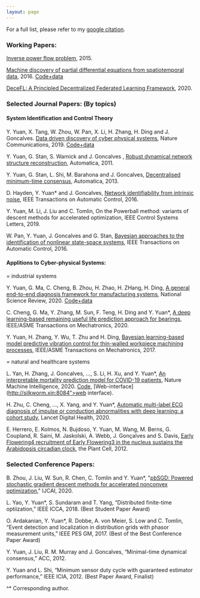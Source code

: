 ```yaml
---
layout: page
---
```


For a full list, please refer to my [google citation](https://scholar.google.co.uk/citations?hl=en&user=Jhj7LZUAAAAJ&view_op=list_works).

<h3>Working Papers: </h3>

[Inverse power flow problem](https://arxiv.org/abs/1610.06631), 2015. 

[Machine discovery of partial differential equations from spatiotemporal data](https://arxiv.org/pdf/1909.06730.pdf), 2016. [Code+data](https://github.com/HAIRLAB/S3d)

[DeceFL: A Principled Decentralized Federated Learning Framework](https://arxiv.org/abs/2107.07171), 2020.

<h3>Selected Journal Papers: (By topics)</h3>

<h4>System Identification and Control Theory</h4>

Y. Yuan, X. Tang, W. Zhou, W. Pan, X. Li, H. Zhang, H. Ding and J. Goncalves. [Data driven discovery of cyber physical systems](https://www.nature.com/articles/s41467-019-12490-1), Nature Communications, 2019. [Code+data](https://github.com/HAIRLAB/CPSid)

Y. Yuan, G. Stan, S. Warnick and J. Goncalves , [Robust dynamical network structure reconstruction](http://www.sciencedirect.com/science/article/pii/S0005109811001828), Automatica, 2011.

Y. Yuan, G. Stan, L. Shi, M. Barahona and J. Goncalves, [Decentralised minimum-time consensus](http://www.sciencedirect.com/science/article/pii/S0005109813000794), Automatica, 2013.

D. Hayden, Y. Yuan* and J. Goncalves, [Network identifiability from intrinsic noise](https://ieeexplore.ieee.org/document/7784731), IEEE Transactions on Automatic Control, 2016.

Y. Yuan, M. Li, J. Liu and C. Tomlin, On the Powerball method: variants of descent methods for accelerated optimization, IEEE Control Systems Letters, 2019.

W. Pan, Y. Yuan, J. Goncalves and G. Stan, [Bayesian approaches to the identification of nonlinear state-space systems](http://arxiv.org/pdf/1408.3549v5.pdf), IEEE Transactions on Automatic Control, 2016.


<h4>Applitions to Cyber-physical Systems:</h4>

= industrial systems

Y. Yuan, G. Ma, C. Cheng, B. Zhou, H. Zhao, H. ZHang, H. Ding, [A general end-to-end diagnosis framework for manufacturing systems](https://academic.oup.com/nsr/advance-article/doi/10.1093/nsr/nwz190/5637084), National Science Review, 2020. [Code+data](https://github.com/HAIRLAB/NSR_krCNN)

C. Cheng, G. Ma, Y. Zhang, M. Sun, F. Teng, H. Ding and Y. Yuan*, [A deep learning-based remaining useful life prediction approach for bearings](https://ieeexplore.ieee.org/document/8982045), IEEE/ASME Transactions on Mechatronics, 2020.

Y. Yuan, H. Zhang, Y. Wu, T. Zhu and H. Ding, [Bayesian learning-based model predictive vibration control for thin-walled workpiece machining processes](https://ieeexplore.ieee.org/document/7676308), IEEE/ASME Transactions on Mechatronics, 2017.

= natural and healthcare systems

L. Yan, H. Zhang, J. Goncalves, ..., S. Li, H. Xu, and Y. Yuan*, [An interpretable mortality prediction model for COVID-19 patients]( https://doi.org/10.1038/s42256-020-0180-7), Nature Machine Intelligence, 2020. [Code](https://github.com/HAIRLAB/Pre_Surv_COVID_19), [Web-interface](http://silkworm.xin:8084">web interface).

H. Zhu, C. Cheng, ..., X. Yang, and Y. Yuan*, [Automatic multi-label ECG diagnosis of impulse or conduction abnormalities with deep learning: a cohort study](https://www.thelancet.com/journals/landig/article/PIIS2589-7500(20)30107-2/fulltext), Lancet Digital Health, 2020.

E. Herrero, E. Kolmos, N. Bujdoso, Y. Yuan, M. Wang, M. Berns, G. Coupland, R. Saini, M. Jaskolski, A. Webb, J. Gonçalves and S. Davis, [Early Flowering4 recruitment of Early Flowering3 in the nucleus sustains the Arabidopsis circadian clock](http://www.plantcell.org/content/early/2012/02/07/tpc.111.093807.abstract), the Plant Cell, 2012.


<h3>Selected Conference Papers:</h3>

B. Zhou, J. Liu, W. Sun, R. Chen, C. Tomlin and Y. Yuan*, "[pbSGD: Powered stochastic gradient descent methods for accelerated nonconvex optimization](https://www.ijcai.org/Proceedings/2020/0451.pdf)," IJCAI, 2020. 

L. Yao, Y. Yuan*, S. Sundaram and T. Yang, “Distributed finite-time optiization,” IEEE ICCA, 2018. (Best Student Paper Award)

O. Ardakanian, Y. Yuan*, R. Dobbe, A. von Meier, S. Low and C. Tomlin, “Event detection and localization in distribution grids with phasor measurement units,” IEEE PES GM, 2017. (Best of the Best Conference Paper Award)

Y. Yuan, J. Liu, R. M. Murray and J. Goncalves, “Minimal-time dynamical consensus,” ACC, 2012.

Y. Yuan and L. Shi, “Minimum sensor duty cycle with guaranteed estimator performance,” IEEE ICIA, 2012. (Best Paper Award, Finalist)

 ^* Corresponding author.
